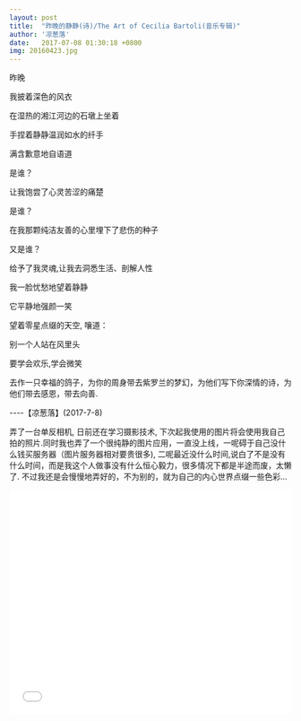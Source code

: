 ```yaml
---
layout: post
title:  "昨晚的静静(诗)/The Art of Cecilia Bartoli(音乐专辑)"
author: '凉葱落'
date:   2017-07-08 01:30:18 +0800
img: 20160423.jpg
---
```

昨晚<br>

我披着深色的风衣<br>

在湿热的湘江河边的石墩上坐着<br>

手捏着静静温润如水的纤手<br>

满含歉意地自语道<br>

是谁？<br>

让我饱尝了心灵苦涩的痛楚<br>

是谁？<br>

在我那颗纯洁友善的心里埋下了悲伤的种子<br>

又是谁？<br>

给予了我灵魂,让我去洞悉生活、剖解人性<br>

我一脸忧愁地望着静静<br>

它平静地强颜一笑<br>

望着零星点缀的天空, 嚷道：<br>

别一个人站在风里头<br>

要学会欢乐,学会微笑<br>

去作一只幸福的鸽子，为你的周身带去紫罗兰的梦幻，为他们写下你深情的诗，为他们带去感恩，带去向善.<br>


----【凉葱落】(2017-7-8)
<br>

弄了一台单反相机, 日前还在学习摄影技术, 下次起我使用的图片将会使用我自己拍的照片.同时我也弄了一个很纯静的图片应用，一直没上线，一呢碍于自己没什么钱买服务器（图片服务器相对要贵很多), 二呢最近没什么时间,说白了不是没有什么时间，而是我这个人做事没有什么恒心毅力，很多情况下都是半途而废，太懒了. 不过我还是会慢慢地弄好的，不为别的，就为自己的内心世界点缀一些色彩...
<iframe frameborder="0" src="//music.163.com/outchain/player?type=1&id=1576653&auto=1&height=430" style="width:100%; min-height:400px;"></iframe>
